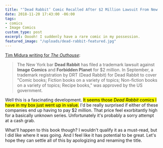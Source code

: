 ```yaml
---
title: "‘Dead Rabbit’ Comic Recalled After $2 Million Lawsuit From New York Pub"
date: 2018-11-20 17:43:00 -06:00
tags:
- comics
- Image Comics
custom_type: post
excerpt: Ooooh! I suddenly have a rare comic in my possession.
featured_image: "/uploads/dead-rabbit-featured.jpg"
---
```


[Tim Midura writing for *The Outhouse*](http://www.theouthousers.com/index.php/news/141567-image-comics-and-forbidden-planet-sued-by-new-york-bar-dead-rabbit-for-2-million-over-trademark.html):

> The New York bar **Dead Rabbit** has filed a trademark lawsuit against **Image Comics** and **Forbidden Planet** for $2 million. In September, a trademark registration by DRT (Dead Rabbit) for Dead Rabbit to cover "Comic books; Fiction books on a variety of topics; Non-fiction books on a variety of topics; Recipe books," was approved by the US government.

Well this is a fascinating development. <mark>It seems those <em>Dead Rabbit</em> comics I have in my box just went up in value.</mark> I'd be really surprised if either of these companies end up having to pay $2 million. That price feel exorbitantly high for a basically unknown series. Unfortunately it's probably a sorry attempt at a cash grab.

What'll happen to this book though? I wouldn't qualify it as a must-read, but I did like where it was going. And I feel like it has potential to be great. Let's hope they can settle all of this by apologizing and renaming the title.
